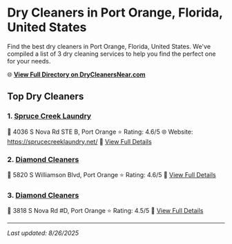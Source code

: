 # Dry Cleaners in Port Orange, Florida, United States

Find the best dry cleaners in Port Orange, Florida, United States. We've compiled a list of 3 dry cleaning services to help you find the perfect one for your needs.

🌐 **[View Full Directory on DryCleanersNear.com](https://drycleanersnear.com/city/US/Florida/Port%20Orange)**

## Top Dry Cleaners

### 1. [Spruce Creek Laundry](https://drycleanersnear.com/dryCleaner/6885884daef64230e206af94/spruce-creek-laundry)
📍 4036 S Nova Rd STE B, Port Orange
⭐ Rating: 4.6/5
🌐 Website: https://sprucecreeklaundry.net/
🔗 [View Full Details](https://drycleanersnear.com/dryCleaner/6885884daef64230e206af94/spruce-creek-laundry)

### 2. [Diamond Cleaners](https://drycleanersnear.com/dryCleaner/688588b3aef64230e206b2aa/diamond-cleaners)
📍 5820 S Williamson Blvd, Port Orange
⭐ Rating: 4.6/5
🔗 [View Full Details](https://drycleanersnear.com/dryCleaner/688588b3aef64230e206b2aa/diamond-cleaners)

### 3. [Diamond Cleaners](https://drycleanersnear.com/dryCleaner/688588bcaef64230e206b2e8/diamond-cleaners)
📍 3818 S Nova Rd #D, Port Orange
⭐ Rating: 4.5/5
🔗 [View Full Details](https://drycleanersnear.com/dryCleaner/688588bcaef64230e206b2e8/diamond-cleaners)


---

*Last updated: 8/26/2025*

